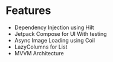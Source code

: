 # Features
- Dependency Injection using Hilt
- Jetpack Compose for UI With testing
- Async Image Loading using Coil
- LazyColumns for List
- MVVM Architecture
